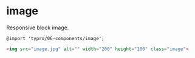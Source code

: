 # image

Responsive block image.

```less
@import 'typro/06-components/image';
```

```html
<img src="image.jpg" alt="" width="200" height="100" class="image">
```
